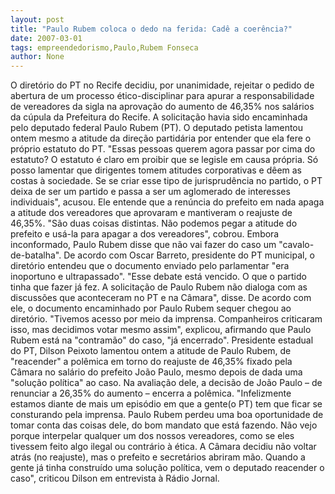 ```yaml
---
layout: post
title: "Paulo Rubem coloca o dedo na ferida: Cadê a coerência?"
date: 2007-03-01
tags: empreendedorismo,Paulo,Rubem Fonseca
author: None
---
```


O diretório do PT no Recife decidiu, por unanimidade, rejeitar o pedido de abertura de um processo ético-disciplinar para apurar a responsabilidade de vereadores da sigla na aprovação do aumento de 46,35% nos salários da cúpula da Prefeitura do Recife. 
A solicitação havia sido encaminhada pelo deputado federal Paulo Rubem (PT). 
O deputado petista lamentou ontem mesmo a atitude da direção partidária por entender que ela fere o próprio estatuto do PT. 
\"Essas pessoas querem agora passar por cima do estatuto? O estatuto é claro em proibir que se legisle em causa própria. Só posso lamentar que dirigentes tomem atitudes corporativas e dêem as costas à sociedade. Se se criar esse tipo de jurisprudência no partido, o PT deixa de ser um partido e passa a ser um aglomerado de interesses individuais\", acusou. Ele entende que a renúncia do prefeito em nada apaga a atitude dos vereadores que aprovaram e mantiveram o reajuste de 46,35%. \"São duas coisas distintas. Não podemos pegar a atitude do prefeito e usá-la para apagar a dos vereadores\", cobrou. 
Embora inconformado, Paulo Rubem disse que não vai fazer do caso um \"cavalo-de-batalha\". 
De acordo com Oscar Barreto, presidente do PT municipal, o diretório entendeu que o documento enviado pelo parlamentar \"era inoportuno e ultrapassado\". 
\"Esse debate está vencido. O que o partido tinha que fazer já fez. A solicitação de Paulo Rubem não dialoga com as discussões que aconteceram no PT e na Câmara\", disse. De acordo com ele, o documento encaminhado por Paulo Rubem sequer chegou ao diretório. \"Tivemos acesso por meio da imprensa. Companheiros criticaram isso, mas decidimos votar mesmo assim\", explicou, afirmando que Paulo Rubem está na \"contramão\" do caso, \"já encerrado\". 
Presidente estadual do PT, Dilson Peixoto lamentou ontem a atitude de Paulo Rubem, de \"reacender\" a polêmica em torno do reajuste de 46,35% fixado pela Câmara no salário do prefeito João Paulo, mesmo depois de dada uma \"solução política\" ao caso. Na avaliação dele, a decisão de João Paulo – de renunciar a 26,35% do aumento – encerra a polêmica. 
\"Infelizmente estamos diante de mais um episódio em que a gente(o PT) tem que ficar se consturando pela imprensa. Paulo Rubem perdeu uma boa oportunidade de tomar conta das coisas dele, do bom mandato que está fazendo. Não vejo porque interpelar qualquer um dos nossos vereadores, como se eles tivessem feito algo ilegal ou contrário à ética. A Câmara decidiu não voltar atrás (no reajuste), mas o prefeito e secretários abriram mão. Quando a gente já tinha construído uma solução política, vem o deputado reacender o caso\", criticou Dilson em entrevista à Rádio Jornal. 
